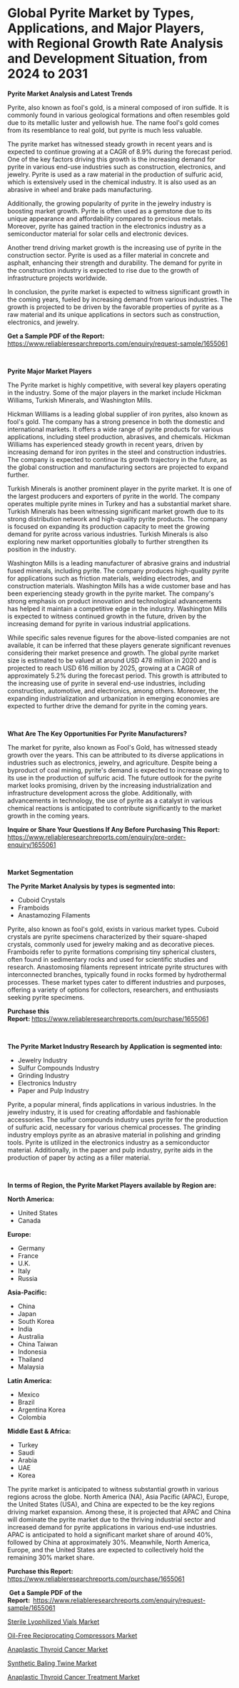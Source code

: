 <p><h1>Global Pyrite Market by Types, Applications, and Major Players, with Regional Growth Rate Analysis and Development Situation, from 2024 to 2031</h1></p><p><strong>Pyrite Market Analysis and Latest Trends</strong></p>
<p><p>Pyrite, also known as fool's gold, is a mineral composed of iron sulfide. It is commonly found in various geological formations and often resembles gold due to its metallic luster and yellowish hue. The name fool's gold comes from its resemblance to real gold, but pyrite is much less valuable.</p><p>The pyrite market has witnessed steady growth in recent years and is expected to continue growing at a CAGR of 8.9% during the forecast period. One of the key factors driving this growth is the increasing demand for pyrite in various end-use industries such as construction, electronics, and jewelry. Pyrite is used as a raw material in the production of sulfuric acid, which is extensively used in the chemical industry. It is also used as an abrasive in wheel and brake pads manufacturing.</p><p>Additionally, the growing popularity of pyrite in the jewelry industry is boosting market growth. Pyrite is often used as a gemstone due to its unique appearance and affordability compared to precious metals. Moreover, pyrite has gained traction in the electronics industry as a semiconductor material for solar cells and electronic devices.</p><p>Another trend driving market growth is the increasing use of pyrite in the construction sector. Pyrite is used as a filler material in concrete and asphalt, enhancing their strength and durability. The demand for pyrite in the construction industry is expected to rise due to the growth of infrastructure projects worldwide.</p><p>In conclusion, the pyrite market is expected to witness significant growth in the coming years, fueled by increasing demand from various industries. The growth is projected to be driven by the favorable properties of pyrite as a raw material and its unique applications in sectors such as construction, electronics, and jewelry.</p></p>
<p><strong>Get a Sample PDF of the Report:&nbsp;</strong> <a href="https://www.reliableresearchreports.com/enquiry/request-sample/1655061">https://www.reliableresearchreports.com/enquiry/request-sample/1655061</a></p>
<p>&nbsp;</p>
<p><strong>Pyrite Major Market Players</strong></p>
<p><p>The Pyrite market is highly competitive, with several key players operating in the industry. Some of the major players in the market include Hickman Williams, Turkish Minerals, and Washington Mills. </p><p>Hickman Williams is a leading global supplier of iron pyrites, also known as fool's gold. The company has a strong presence in both the domestic and international markets. It offers a wide range of pyrite products for various applications, including steel production, abrasives, and chemicals. Hickman Williams has experienced steady growth in recent years, driven by increasing demand for iron pyrites in the steel and construction industries. The company is expected to continue its growth trajectory in the future, as the global construction and manufacturing sectors are projected to expand further.</p><p>Turkish Minerals is another prominent player in the pyrite market. It is one of the largest producers and exporters of pyrite in the world. The company operates multiple pyrite mines in Turkey and has a substantial market share. Turkish Minerals has been witnessing significant market growth due to its strong distribution network and high-quality pyrite products. The company is focused on expanding its production capacity to meet the growing demand for pyrite across various industries. Turkish Minerals is also exploring new market opportunities globally to further strengthen its position in the industry.</p><p>Washington Mills is a leading manufacturer of abrasive grains and industrial fused minerals, including pyrite. The company produces high-quality pyrite for applications such as friction materials, welding electrodes, and construction materials. Washington Mills has a wide customer base and has been experiencing steady growth in the pyrite market. The company's strong emphasis on product innovation and technological advancements has helped it maintain a competitive edge in the industry. Washington Mills is expected to witness continued growth in the future, driven by the increasing demand for pyrite in various industrial applications.</p><p>While specific sales revenue figures for the above-listed companies are not available, it can be inferred that these players generate significant revenues considering their market presence and growth. The global pyrite market size is estimated to be valued at around USD 478 million in 2020 and is projected to reach USD 616 million by 2025, growing at a CAGR of approximately 5.2% during the forecast period. This growth is attributed to the increasing use of pyrite in several end-use industries, including construction, automotive, and electronics, among others. Moreover, the expanding industrialization and urbanization in emerging economies are expected to further drive the demand for pyrite in the coming years.</p></p>
<p>&nbsp;</p>
<p><strong>What Are The Key Opportunities For Pyrite Manufacturers?</strong></p>
<p><p>The market for pyrite, also known as Fool's Gold, has witnessed steady growth over the years. This can be attributed to its diverse applications in industries such as electronics, jewelry, and agriculture. Despite being a byproduct of coal mining, pyrite's demand is expected to increase owing to its use in the production of sulfuric acid. The future outlook for the pyrite market looks promising, driven by the increasing industrialization and infrastructure development across the globe. Additionally, with advancements in technology, the use of pyrite as a catalyst in various chemical reactions is anticipated to contribute significantly to the market growth in the coming years.</p></p>
<p><strong>Inquire or Share Your Questions If Any Before Purchasing This Report:</strong> <a href="https://www.reliableresearchreports.com/enquiry/pre-order-enquiry/1655061">https://www.reliableresearchreports.com/enquiry/pre-order-enquiry/1655061</a></p>
<p>&nbsp;</p>
<p><strong>Market Segmentation</strong></p>
<p><strong>The Pyrite Market Analysis by types is segmented into:</strong></p>
<p><ul><li>Cuboid Crystals</li><li>Framboids</li><li>Anastamozing Filaments</li></ul></p>
<p><p>Pyrite, also known as fool's gold, exists in various market types. Cuboid crystals are pyrite specimens characterized by their square-shaped crystals, commonly used for jewelry making and as decorative pieces. Framboids refer to pyrite formations comprising tiny spherical clusters, often found in sedimentary rocks and used for scientific studies and research. Anastomosing filaments represent intricate pyrite structures with interconnected branches, typically found in rocks formed by hydrothermal processes. These market types cater to different industries and purposes, offering a variety of options for collectors, researchers, and enthusiasts seeking pyrite specimens.</p></p>
<p><strong>Purchase this Report:&nbsp;</strong><a href="https://www.reliableresearchreports.com/purchase/1655061">https://www.reliableresearchreports.com/purchase/1655061</a></p>
<p>&nbsp;</p>
<p><strong>The Pyrite Market Industry Research by Application is segmented into:</strong></p>
<p><ul><li>Jewelry Industry</li><li>Sulfur Compounds Industry</li><li>Grinding Industry</li><li>Electronics Industry</li><li>Paper and Pulp Industry</li></ul></p>
<p><p>Pyrite, a popular mineral, finds applications in various industries. In the jewelry industry, it is used for creating affordable and fashionable accessories. The sulfur compounds industry uses pyrite for the production of sulfuric acid, necessary for various chemical processes. The grinding industry employs pyrite as an abrasive material in polishing and grinding tools. Pyrite is utilized in the electronics industry as a semiconductor material. Additionally, in the paper and pulp industry, pyrite aids in the production of paper by acting as a filler material.</p></p>
<p>&nbsp;</p>
<p><strong>In terms of Region, the Pyrite Market Players available by Region are:</strong></p>
<p>
    <p> <strong> North America: </strong>
        <ul>
            <li>United States</li>
            <li>Canada</li>
        </ul>
        </p> 
    <p> <strong> Europe: </strong>
        <ul>
            <li>Germany</li>
            <li>France</li>
            <li>U.K.</li>
            <li>Italy</li>
            <li>Russia</li>
        </ul>
        </p> 
    <p> <strong> Asia-Pacific: </strong>
        <ul>
            <li>China</li>
            <li>Japan</li>
            <li>South Korea</li>
            <li>India</li>
            <li>Australia</li>
            <li>China Taiwan</li>
            <li>Indonesia</li>
            <li>Thailand</li>
            <li>Malaysia</li>
        </ul>
        </p> 
    <p> <strong> Latin America: </strong>
        <ul>
            <li>Mexico</li>
            <li>Brazil</li>
            <li>Argentina Korea</li>
            <li>Colombia</li>
        </ul>
        </p> 
    <p> <strong> Middle East & Africa: </strong>
        <ul>
            <li>Turkey</li>
            <li>Saudi</li>
            <li>Arabia</li>
            <li>UAE</li>
            <li>Korea</li>
        </ul>
    </p>
    </p>
<p><p>The pyrite market is anticipated to witness substantial growth in various regions across the globe. North America (NA), Asia Pacific (APAC), Europe, the United States (USA), and China are expected to be the key regions driving market expansion. Among these, it is projected that APAC and China will dominate the pyrite market due to the thriving industrial sector and increased demand for pyrite applications in various end-use industries. APAC is anticipated to hold a significant market share of around 40%, followed by China at approximately 30%. Meanwhile, North America, Europe, and the United States are expected to collectively hold the remaining 30% market share.</p></p>
<p><strong>Purchase this Report: </strong><a href="https://www.reliableresearchreports.com/purchase/1655061">https://www.reliableresearchreports.com/purchase/1655061</a></p>
<p>&nbsp;<strong>Get a Sample PDF of the Report:&nbsp;&nbsp;</strong><a href="https://www.reliableresearchreports.com/enquiry/request-sample/1655061">https://www.reliableresearchreports.com/enquiry/request-sample/1655061</a></p>
<p><strong></strong></p>
<p><p><a href="https://www.linkedin.com/pulse/sterile-lyophilized-vials-market-goal-estimating-size-future-wgd1e?trackingId=hldAyKDHSfquH3ftXefgSQ%3D%3D">Sterile Lyophilized Vials Market</a></p><p><a href="https://www.linkedin.com/pulse/oil-free-reciprocating-compressors-market-dynamics-2024-2031-qkhve?trackingId=F9%2FGTqzvS46LKMEknOkETg%3D%3D">Oil-Free Reciprocating Compressors Market</a></p><p><a href="https://github.com/tamvrosiya/Market-Research-Report-List-2/blob/main/anaplastic-thyroid-cancer-market.md">Anaplastic Thyroid Cancer Market</a></p><p><a href="https://www.linkedin.com/pulse/synthetic-baling-twine-market-comprehensive-report-its-share-9imwe?trackingId=RxzspmM6SDKSfgGKbR4HDQ%3D%3D">Synthetic Baling Twine Market</a></p><p><a href="https://github.com/dringals/Market-Research-Report-List-2/blob/main/anaplastic-thyroid-cancer-treatment-market.md">Anaplastic Thyroid Cancer Treatment Market</a></p></p>